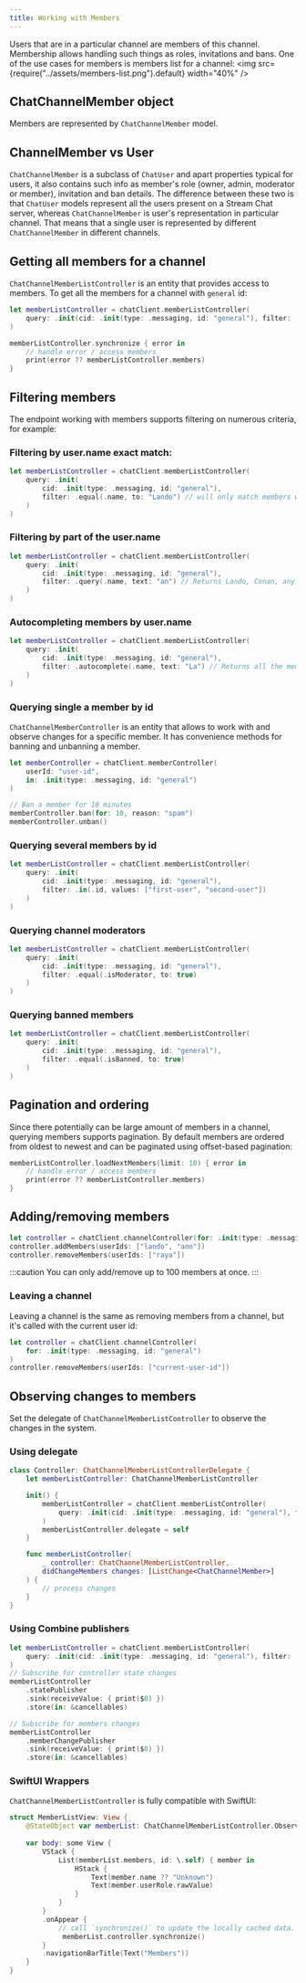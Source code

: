 ```yaml
---
title: Working with Members
---
```


Users that are in a particular channel are members of this channel. Membership allows handling such things as roles, invitations and bans.
One of the use cases for members is members list for a channel:
<img src={require("../assets/members-list.png").default} width="40%" />

## ChatChannelMember object
Members are represented by `ChatChannelMember` model.

## ChannelMember vs User
`ChatChannelMember` is a subclass of `ChatUser` and apart properties typical for users, it also contains such info as member's role (owner, admin, moderator or member), invitation and ban details.
The difference between these two is that `ChatUser` models represent all the users present on a Stream Chat server, whereas `ChatChannelMember` is user's representation in particular channel. That means that a single user is represented by different `ChatChannelMember` in different channels.

## Getting all members for a channel

`ChatChannelMemberListController` is an entity that provides access to members.
To get all the members for a channel with `general` id:
```swift
let memberListController = chatClient.memberListController( 
    query: .init(cid: .init(type: .messaging, id: "general"), filter: .none) 
)

memberListController.synchronize { error in 
    // handle error / access members 
    print(error ?? memberListController.members) 
}
```

## Filtering members

The endpoint working with members supports filtering on numerous criteria, for example:

### Filtering by user.name exact match:
```swift
let memberListController = chatClient.memberListController( 
    query: .init(
        cid: .init(type: .messaging, id: "general"),
        filter: .equal(.name, to: "Lando") // will only match members with name "Lando"
    )
) 
```

### Filtering by part of the user.name

```swift
let memberListController = chatClient.memberListController( 
    query: .init(
        cid: .init(type: .messaging, id: "general"),
        filter: .query(.name, text: "an") // Returns Lando, Conan, any name with "an"
    ) 
) 
```

### Autocompleting members by user.name

```swift
let memberListController = chatClient.memberListController( 
    query: .init(
        cid: .init(type: .messaging, id: "general"),
        filter: .autocomplete(.name, text: "La") // Returns all the members with names starting with "La"
    ) 
) 
```

### Querying single a member by id

`ChatChannelMemberController` is an entity that allows to work with and observe changes for a specific member.
It has convenience methods for banning and unbanning a member.

```swift
let memberController = chatClient.memberController(
    userId: "user-id",
    in: .init(type: .messaging, id: "general")
)

// Ban a member for 10 minutes
memberController.ban(for: 10, reason: "spam")
memberController.unban()
```

### Querying several members by id

```swift
let memberListController = chatClient.memberListController( 
    query: .init(
        cid: .init(type: .messaging, id: "general"),
        filter: .in(.id, values: ["first-user", "second-user"])
    ) 
) 
```

### Querying channel moderators 

```swift
let memberListController = chatClient.memberListController( 
    query: .init(
        cid: .init(type: .messaging, id: "general"),
        filter: .equal(.isModerator, to: true)
    )
) 
```

### Querying banned members

```swift
let memberListController = chatClient.memberListController( 
    query: .init(
        cid: .init(type: .messaging, id: "general"),
        filter: .equal(.isBanned, to: true)
    ) 
) 
```

## Pagination and ordering

Since there potentially can be large amount of members in a channel, querying members supports pagination.
By default members are ordered from oldest to newest and can be paginated using offset-based pagination:

```swift
memberListController.loadNextMembers(limit: 10) { error in 
    // handle error / access members 
    print(error ?? memberListController.members) 
}
```

## Adding/removing members

```swift
let controller = chatClient.channelController(for: .init(type: .messaging, id: "general")) 
controller.addMembers(userIds: ["lando", "ann"]) 
controller.removeMembers(userIds: ["raya"])
```

:::caution
You can only add/remove up to 100 members at once.
:::

### Leaving a channel

Leaving a channel is the same as removing members from a channel, but it's called with the current user id:

```swift
let controller = chatClient.channelController(
    for: .init(type: .messaging, id: "general")
) 
controller.removeMembers(userIds: ["current-user-id"])
```

## Observing changes to members

Set the delegate of `ChatChannelMemberListController` to observe the changes in the system.

### Using delegate
```swift
class Controller: ChatChannelMemberListControllerDelegate {
    let memberListController: ChatChannelMemberListController

    init() {
        memberListController = chatClient.memberListController( 
            query: .init(cid: .init(type: .messaging, id: "general"), filter: .none) 
        )
        memberListController.delegate = self
    }

    func memberListController(
        _ controller: ChatChannelMemberListController,
        didChangeMembers changes: [ListChange<ChatChannelMember>]
    ) {
        // process changes
    }
}
```

### Using Combine publishers

```swift
let memberListController = chatClient.memberListController( 
    query: .init(cid: .init(type: .messaging, id: "general"), filter: .equal(.name, to: "Lando"))
)
// Subscribe for controller state changes
memberListController
    .statePublisher
    .sink(receiveValue: { print($0) })
    .store(in: &cancellables)

// Subscribe for members changes
memberListController
    .memberChangePublisher
    .sink(receiveValue: { print($0) })
    .store(in: &cancellables)
```

### SwiftUI Wrappers

`ChatChannelMemberListController` is fully compatible with SwiftUI:

```swift
struct MemberListView: View {
    @StateObject var memberList: ChatChannelMemberListController.ObservableObject
    
    var body: some View {
        VStack {
            List(memberList.members, id: \.self) { member in
                HStack {
                    Text(member.name ?? "Unknown")
                    Text(member.userRole.rawValue)
                }
            }
        }
        .onAppear {
            // call `synchronize()` to update the locally cached data.
             memberList.controller.synchronize() 
        }
        .navigationBarTitle(Text("Members"))
    }
}
```